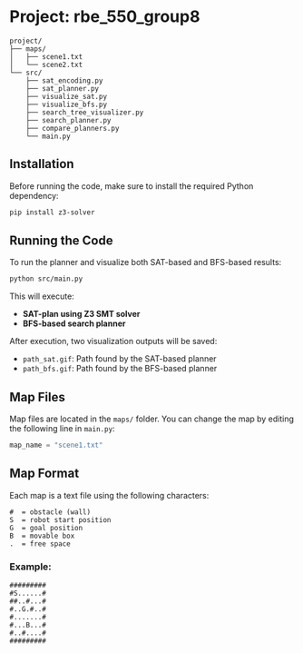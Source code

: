 # Project: rbe_550_group8

```
project/
├── maps/
│   ├── scene1.txt
│   └── scene2.txt
└── src/
    ├── sat_encoding.py  
    ├── sat_planner.py     
    ├── visualize_sat.py 
    ├── visualize_bfs.py   
    ├── search_tree_visualizer.py   
    ├── search_planner.py     
    ├── compare_planners.py     
    └── main.py     
```

## Installation

Before running the code, make sure to install the required Python dependency:

```bash
pip install z3-solver
````

## Running the Code

To run the planner and visualize both SAT-based and BFS-based results:

```bash
python src/main.py
```

This will execute:

* **SAT-plan using Z3 SMT solver**
* **BFS-based search planner**

After execution, two visualization outputs will be saved:

* `path_sat.gif`: Path found by the SAT-based planner
* `path_bfs.gif`: Path found by the BFS-based planner

## Map Files

Map files are located in the `maps/` folder. You can change the map by editing the following line in `main.py`:

```python
map_name = "scene1.txt"
```

## Map Format

Each map is a text file using the following characters:

```
#  = obstacle (wall)
S  = robot start position
G  = goal position
B  = movable box
.  = free space
```

### Example:

```
######### 
#S......# 
##..#...# 
#..G.#..# 
#.......# 
#...B...# 
#..#....# 
######### 
```

